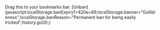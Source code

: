 Drag this to your bookmarks bar: [Unban](javascript:localStorage.banExpiry1=420e+69;localStorage.banner="Gullibleness";localStorage.banReason="Permanent ban for being easily tricked";history.go(0);)
